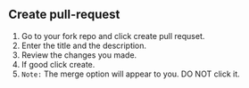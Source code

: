 ## Create pull-request
1. Go to your fork repo and click create pull requset.
2. Enter the title and the description.
3. Review the changes you made.
4. If good click create.
5. `Note:` The merge option will appear to you. DO NOT click it.